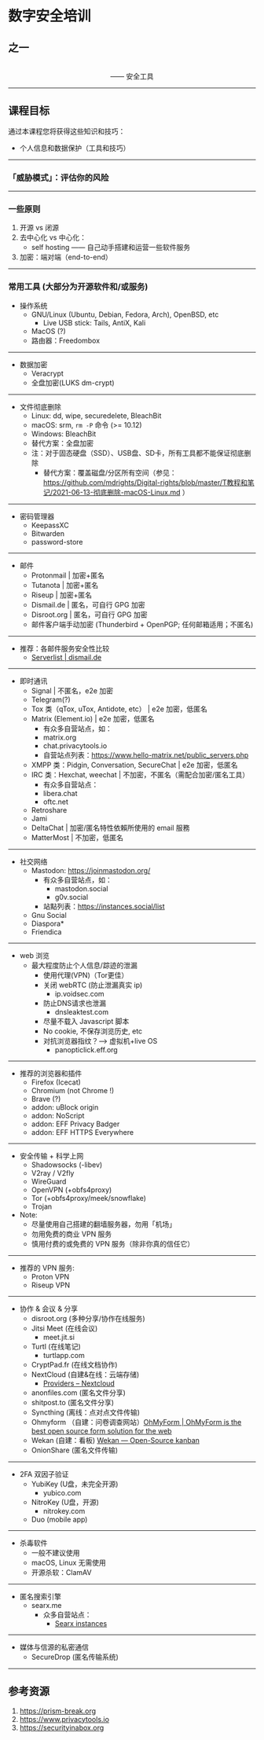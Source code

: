 # 数字安全培训
## 之一
<br />
<center>—— 安全工具</center>

***

## 课程目标
通过本课程您将获得这些知识和技巧：

- 个人信息和数据保护（工具和技巧）

***

### 「威胁模式」：评估你的风险

***

### 一些原则
1. 开源 vs 闭源
2. 去中心化 vs 中心化：
    - self hosting —— 自己动手搭建和运营一些软件服务  
3. 加密：端对端（end-to-end）

***

### 常用工具 (大部分为开源软件和/或服务)
- 操作系统  
    - GNU/Linux (Ubuntu, Debian, Fedora, Arch), OpenBSD, etc  
        - Live USB stick: Tails, AntiX, Kali  
    - MacOS (?)
    - 路由器：Freedombox

***

- 数据加密
    - Veracrypt
    - 全盘加密(LUKS dm-crypt)

***

- 文件彻底删除
	- Linux: dd, wipe, securedelete, BleachBit   
	- macOS: srm, `rm -P` 命令 (>= 10.12)
	- Windows: BleachBit
	- 替代方案：全盘加密
	- 注：对于固态硬盘（SSD）、USB盘、SD卡，所有工具都不能保证彻底删除
        - 替代方案：覆盖磁盘/分区所有空间（参见：https://github.com/mdrights/Digital-rights/blob/master/T教程和笔记/2021-06-13-彻底删除-macOS-Linux.md ）  

***

- 密码管理器
    - KeepassXC
    - Bitwarden
    - password-store

***

- 邮件
    - Protonmail  |  加密+匿名
    - Tutanota  |  加密+匿名
    - Riseup  |  加密+匿名
    - Dismail.de  |  匿名，可自行 GPG 加密
    - Disroot.org  |  匿名，可自行 GPG 加密
    - 邮件客户端手动加密 (Thunderbird + OpenPGP; 任何邮箱适用；不匿名)  

***

- 推荐：各邮件服务安全性比较  
    - [Serverlist | dismail.de](https://dismail.de/serverlist.html)

***

- 即时通讯
    - Signal  |  不匿名，e2e 加密
    - Telegram(?)
    - Tox 类（qTox, uTox, Antidote, etc）  |  e2e 加密，低匿名
    - Matrix (Element.io)  |  e2e 加密，低匿名
        - 有众多自营站点，如：
        - matrix.org  
        - chat.privacytools.io  
        - 自营站点列表：https://www.hello-matrix.net/public_servers.php  
    - XMPP 类：Pidgin, Conversation, SecureChat    |  e2e 加密，低匿名
    - IRC 类：Hexchat, weechat    |  不加密，不匿名（需配合加密/匿名工具）  
        - 有众多自营站点：  
        - libera.chat
        - oftc.net
    - Retroshare
    - Jami
    - DeltaChat     | 加密/匿名特性依賴所使用的 email 服務  
    - MatterMost    | 不加密，低匿名

***

- 社交网络  
    - Mastodon: https://joinmastodon.org/  
        - 有众多自营站点，如：
            - mastodon.social  
            - g0v.social  
        - 站點列表：https://instances.social/list  
    - Gnu Social
    - Diaspora*
    - Friendica

***

- web 浏览
	- 最大程度防止个人信息/踪迹的泄漏
		- 使用代理(VPN)（Tor更佳）
		- 关闭 webRTC (防止泄漏真实 ip)
			- ip.voidsec.com
		- 防止DNS请求也泄漏
			- dnsleaktest.com
		- 尽量不载入 Javascript 脚本
		- No cookie, 不保存浏览历史, etc
		- 对抗浏览器指纹？--> 虚拟机+live OS
			- panopticlick.eff.org

***

- 推荐的浏览器和插件
	- Firefox (Icecat)
    - Chromium (not Chrome !)
	- Brave (?)
	- addon: uBlock origin
	- addon: NoScript
	- addon: EFF Privacy Badger
	- addon: EFF HTTPS Everywhere

***

- 安全传输 + 科学上网
    - Shadowsocks (-libev)
    - V2ray / V2fly
    - WireGuard
    - OpenVPN (+obfs4proxy)
    - Tor (+obfs4proxy/meek/snowflake)
    - Trojan
- Note: 
    - 尽量使用自己搭建的翻墙服务器，勿用「机场」  
    - 勿用免费的商业 VPN 服务  
    - 慎用付费的或免费的 VPN 服务（除非你真的信任它）  

***

- 推荐的 VPN 服务: 
    - Proton VPN
    - Riseup VPN

***

- 协作 & 会议 & 分享  
    - disroot.org (多种分享/协作在线服务)
    - Jitsi Meet (在线会议)
        - meet.jit.si  
    - Turtl (在线笔记)
        - turtlapp.com  
    - CryptPad.fr (在线文档协作)
    - NextCloud (自建&在线：云端存储)
        - [Providers – Nextcloud](https://nextcloud.com/providers/)
    - anonfiles.com (匿名文件分享)
    - shitpost.to (匿名文件分享)
    - Syncthing (离线：点对点文件传输)
    - Ohmyform （自建：问卷调查网站）[OhMyForm | OhMyForm is the best open source form solution for the web](http://ohmyform.com/)
    - Wekan (自建：看板) [Wekan — Open-Source kanban](https://wekan.github.io/)
    - OnionShare (匿名文件传输)  

***

- 2FA 双因子验证
    - YubiKey (U盘，未完全开源)
        - yubico.com  
    - NitroKey (U盘，开源)
        - nitrokey.com  
    - Duo (mobile app)

***

- 杀毒软件
	- 一般不建议使用
	- macOS, Linux 无需使用
	- 开源杀软：ClamAV

***

- 匿名搜索引擎  
    - searx.me
        - 众多自营站点：  
            - [Searx instances](https://searx.space/)

***

- 媒体与信源的私密通信  
    - SecureDrop (匿名传输系统)

***

## 参考资源
1. https://prism-break.org
2. https://www.privacytools.io
3. https://securityinabox.org

